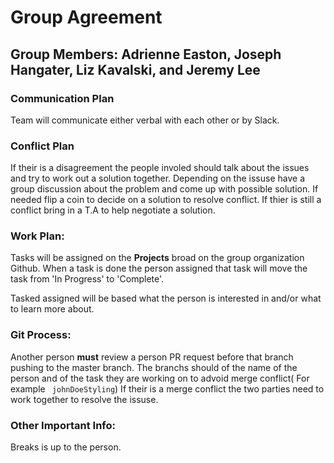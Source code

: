 # Group Agreement
## Group Members: Adrienne Easton, Joseph Hangater, Liz Kavalski, and Jeremy Lee

### Communication Plan
Team will communicate either verbal with each other or by Slack.
### Conflict Plan
If their is a disagreement the people involed should talk about the issues and try to work out a solution together. Depending on the issuse have a group discussion about the problem and come up with possible solution. If needed flip a coin to decide on a solution to resolve conflict. If thier is still a conflict bring in a T.A to help negotiate a solution.

### Work Plan:
Tasks will be assigned on the **Projects** broad on the group organization Github. When a task is done the person assigned that task will move the task from 'In Progress' to 'Complete'.

Tasked assigned will be based what the person is interested in and/or what to learn more about.

### Git Process:
Another person **must** review a person PR request before that branch pushing to the master branch. The branchs should of the name of the person and of the task they are working on to advoid merge conflict( For example ``` johnDoeStyling```) If their is a merge conflict the two parties need to work together to resolve the issuse.

### Other Important Info:
Breaks is up to the person. 
